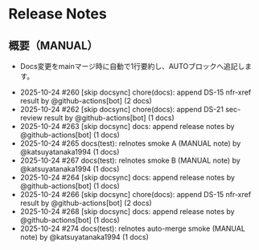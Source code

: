 # Release Notes
## 概要（MANUAL）
- Docs変更をmainマージ時に自動で1行要約し、AUTOブロックへ追記します。

<!-- AUTO:BEGIN name=relnotes -->
<!-- ここに自動追記される -->
- 2025-10-24 #260 [skip docsync] chore(docs): append DS-15 nfr-xref result by @github-actions[bot] (2 docs)
- 2025-10-24 #262 [skip docsync] chore(docs): append DS-21 sec-review result by @github-actions[bot] (1 docs)
- 2025-10-24 #263 [skip docsync] docs: append release notes by @github-actions[bot] (1 docs)
- 2025-10-24 #265 docs(test): relnotes smoke A (MANUAL note) by @katsuyatanaka1994 (1 docs)
- 2025-10-24 #267 docs(test): relnotes smoke B (MANUAL note) by @katsuyatanaka1994 (1 docs)
- 2025-10-24 #264 [skip docsync] docs: append release notes by @github-actions[bot] (1 docs)
- 2025-10-24 #266 [skip docsync] chore(docs): append DS-15 nfr-xref result by @github-actions[bot] (2 docs)
- 2025-10-24 #268 [skip docsync] docs: append release notes by @github-actions[bot] (1 docs)
- 2025-10-24 #274 docs(test): relnotes auto-merge smoke (MANUAL note) by @katsuyatanaka1994 (1 docs)
<!-- AUTO:END -->
